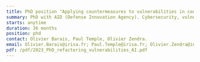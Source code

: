 ```yaml
---
title: PhD position "Applying countermeasures to vulnerabilities in code, through AI-driven refactoring and co-evolution"
summary: PhD with AID (Defense Innovation Agency). Cybersecurity, vulnerabilities, CVEs, AI, refactoring, counter-measures, fixing, Software Heritage, SWH-Sec, Cyber Campus
starts: anytime
duration: 36 months
position: phd
contact: Olivier Barais, Paul Temple, Olivier Zendra.
email: Olivier.Barais@irisa.fr; Paul.Temple@irisa.fr; Olivier.Zendra@inria.fr
pdf: /pdf/2023_PhD_refactoring_vulnerabilities_AI.pdf
---
```


